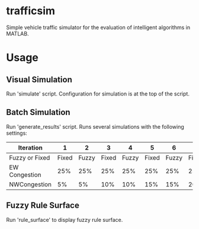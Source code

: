 # trafficsim
Simple vehicle traffic simulator for the evaluation of intelligent algorithms in MATLAB.

# Usage
## Visual Simulation
Run 'simulate' script.  Configuration for simulation is at the top of the script.

## Batch Simulation
Run 'generate_results' script.  Runs several simulations with the following settings:

| Iteration      | 1     | 2     | 3     | 4     | 5     | 6     | 7     | 8     | 9     | 10    | 11    | 12    | 13    | 14    | 15    | 16    |
|----------------|-------|-------|-------|-------|-------|-------|-------|-------|-------|-------|-------|-------|-------|-------|-------|-------|
| Fuzzy or Fixed | Fixed | Fuzzy | Fixed | Fuzzy | Fixed | Fuzzy | Fixed | Fuzzy | Fixed | Fuzzy | Fixed | Fuzzy | Fixed | Fuzzy | Fixed | Fuzzy |
| EW Congestion  | 25%   | 25%   | 25%   | 25%   | 25%   | 25%   | 25%   | 25%   | 25%   | 25%   | 25%   | 25%   | 25%   | 25%   | 25%   | 25%   |
| NWCongestion   | 5%    | 5%    | 10%   | 10%   | 15%   | 15%   | 20%   | 20%   | 25%   | 25%   | 30%   | 30%   | 35%   | 35%   | 40%   | 40%   |

## Fuzzy Rule Surface
Run 'rule_surface' to display fuzzy rule surface.
